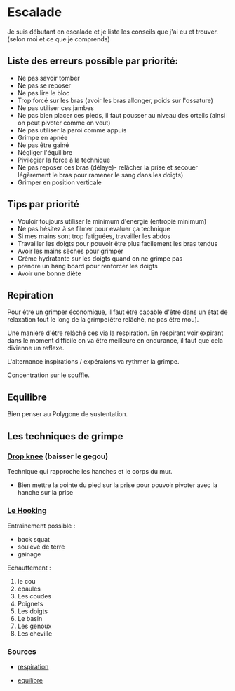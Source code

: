 # Escalade

 

Je suis débutant en escalade et je liste les conseils que j'ai eu et trouver. (selon moi et ce que je comprends)

 

## Liste des erreurs possible par priorité:


- Ne pas savoir tomber
- Ne pas se reposer
- Ne pas lire le bloc
- Trop forcé sur les bras (avoir les bras allonger, poids sur l'ossature)
- Ne pas utiliser ces jambes
- Ne pas bien placer ces pieds, il faut pousser au niveau des orteils (ainsi on peut pivoter comme on veut)
- Ne pas utiliser la paroi comme appuis
- Grimpe en apnée
- Ne pas être gainé
- Négliger l'équilibre
- Pivilégier la force à la technique
- Ne pas reposer ces bras (délaye)- relâcher la prise et secouer légèrement le bras pour ramener le sang dans les doigts)
- Grimper en position verticale

 

## Tips par priorité

- Vouloir toujours utiliser le minimum d'energie (entropie minimum) 
- Ne pas hésitez à se filmer pour evaluer ça technique
- Si mes mains sont trop fatiguées, travailler les abdos
- Travailler les doigts pour pouvoir être plus facilement les bras tendus
- Avoir les mains sèches pour grimper
- Crème hydratante sur les doigts quand on ne grimpe pas
- prendre un hang board pour renforcer les doigts
- Avoir une bonne diète

## Repiration

Pour être un grimper économique, il faut être capable d'être dans un état de relaxation tout le long de la grimpe(être relâché, ne pas être mou).

Une manière d'être relâché ces via la respiration. En respirant voir expirant dans le moment difficile on va être meilleure en endurance, il faut que cela divienne un reflexe.

L'alternance inspirations / expéraions va rythmer la grimpe.

Concentration sur le souffle.

## Equilibre

Bien penser au Polygone de sustentation.


## Les techniques de grimpe

### [Drop knee](https://www.youtube.com/watch?v=QqDebkWHaWc) (baisser le gegou)

Technique qui rapproche les hanches et le corps du mur.

- Bien mettre la pointe du pied sur la prise pour pouvoir pivoter avec la hanche sur la prise


### [Le Hooking](https://climbinghouse.com/heel-hook-technique/)

Entrainement possible :

- back squat
- soulevé de terre
- gainage

Echauffement :

1. le cou
2. épaules
3. Les coudes
4. Poignets
5. Les doigts
6. Le basin
7. Les genoux
8. Les cheville

### Sources

- [respiration](https://aporteededoigts.com/mental-escalade-entrainement/techniques-respiration/)

- [equilibre](https://www.climbstrong.com/education-center/fundamental-skills-precision-execution-and-balance/) 
